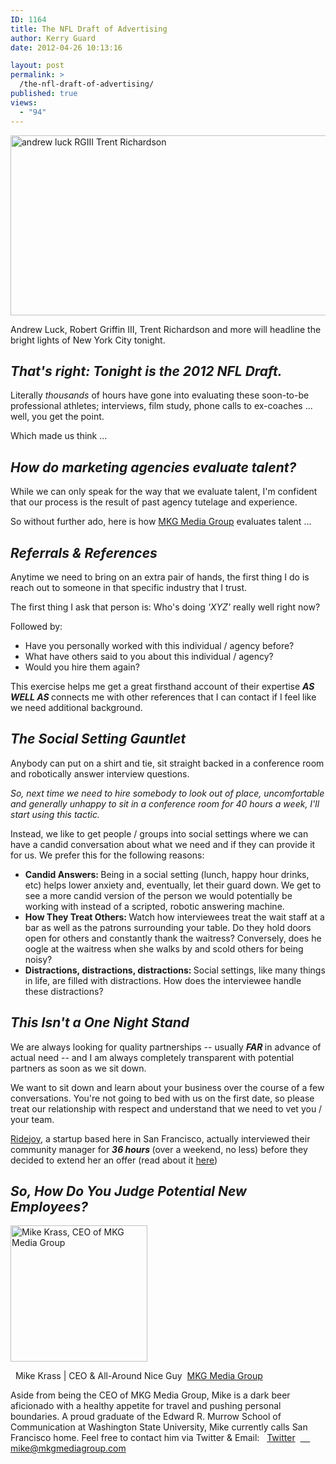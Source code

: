 ```yaml
---
ID: 1164
title: The NFL Draft of Advertising
author: Kerry Guard
date: 2012-04-26 10:13:16

layout: post
permalink: >
  /the-nfl-draft-of-advertising/
published: true
views:
  - "94"
---
```

<img class="wp-image-1165 aligncenter" title="nfl draft 2012 advertising" src="http://mkgmediagroup.com/wp-content/uploads/2012/04/goto.jpeg" alt="andrew luck RGIII Trent Richardson" width="512" height="288" />

Andrew Luck, Robert Griffin III, Trent Richardson and more will headline the bright lights of New York City tonight.
<h2><em>That's right: Tonight is the 2012 NFL Draft.</em></h2>
Literally <em>thousands </em>of hours have gone into evaluating these soon-to-be professional athletes; interviews, film study, phone calls to ex-coaches ... well, you get the point.

Which made us think ...
<h2><em>How do marketing agencies evaluate talent?</em></h2>
While we can only speak for the way that we evaluate talent, I'm confident that our process is the result of past agency tutelage and experience.

So without further ado, here is how <a href="http://mkgmediagroup.com" target="_blank">MKG Media Group</a> evaluates talent ...
<h2><em>Referrals &amp; References</em></h2>
Anytime we need to bring on an extra pair of hands, the first thing I do is reach out to someone in that specific industry that I trust.

The first thing I ask that person is: Who's doing <em>'XYZ' </em>really well right now?

Followed by:
<ul>
	<li>Have you personally worked with this individual / agency before?</li>
	<li>What have others said to you about this individual / agency?</li>
	<li>Would you hire them again?</li>
</ul>
This exercise helps me get a great firsthand account of their expertise <em><strong>AS WELL AS </strong></em>connects me with other references that I can contact if I feel like we need additional background.
<h2><em>The Social Setting Gauntlet </em></h2>
Anybody can put on a shirt and tie, sit straight backed in a conference room and robotically answer interview questions.

<em>So, next time we need to hire somebody to look out of place, uncomfortable and generally unhappy to sit in a conference room for 40 hours a week, I'll start using this tactic.</em>

Instead, we like to get people / groups into social settings where we can have a candid conversation about what we need and if they can provide it for us. We prefer this for the following reasons:
<ul>
	<li><strong>Candid Answers: </strong>Being in a social setting (lunch, happy hour drinks, etc) helps lower anxiety and, eventually, let their guard down. We get to see a more candid version of the person we would potentially be working with instead of a scripted, robotic answering machine.</li>
	<li><strong>How They Treat Others: </strong>Watch how interviewees treat the wait staff at a bar as well as the patrons surrounding your table. Do they hold doors open for others and constantly thank the waitress? Conversely, does he oogle at the waitress when she walks by and scold others for being noisy?</li>
	<li><strong>Distractions, distractions, distractions: </strong>Social settings, like many things in life, are filled with distractions. How does the interviewee handle these distractions?</li>
</ul>
<h2><em>This Isn't a One Night Stand</em></h2>
We are always looking for quality partnerships -- usually <em><strong>FAR </strong></em>in advance of actual need -- and I am always completely transparent with potential partners as soon as we sit down.

We want to sit down and learn about your business over the course of a few conversations. You're not going to bed with us on the first date, so please treat our relationship with respect and understand that we need to vet you / your team.

<a href="http://ridejoy.com" target="_blank">Ridejoy</a>, a startup based here in San Francisco, actually interviewed their community manager for <strong><em>36 hours </em></strong>(over a weekend, no less) before they decided to extend her an offer (read about it <a href="http://blog.ridejoy.com/how-to-woo-a-startup-the-best-resume-ever/" target="_blank">here</a>)
<h2><em>So, How Do You Judge Potential New Employees?</em></h2>

<img src="http://mkgmediagroup.com/wp-content/uploads/2011/08/mk_median_bw_head.jpeg" alt="Mike Krass, CEO of MKG Media Group" width="219" height="218" class="alignleft size-full wp-image-1794" />

  <span itemprop="jobTitle">Mike Krass | CEO & All-Around Nice Guy</span>
 <a href="http://www.mkgmediagroup.com" itemprop="url">MKG Media Group</a>
</span>

Aside from being the CEO of MKG Media Group, Mike is a dark beer aficionado with a healthy appetite for travel and pushing personal boundaries. A proud graduate of the Edward R. Murrow School of Communication at Washington State University, Mike currently calls San Francisco home. Feel free to contact him via Twitter & Email:
  <a href="http://www.twitter.com/mikekrass" itemprop="url">Twitter</a>
 <a href="mailto:mike@mkgmediagroup.com" itemprop="email">
    mike@mkgmediagroup.com</a>
</div>

&nbsp;